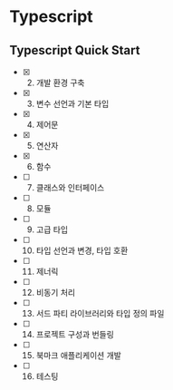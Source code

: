 # Typescript

## Typescript Quick Start

- [x] 2. 개발 환경 구축
- [x] 3. 변수 선언과 기본 타입
- [x] 4. 제어문
- [x] 5. 연산자
- [x] 6. 함수
- [ ] 7. 클래스와 인터페이스
- [ ] 8. 모듈
- [ ] 9. 고급 타입
- [ ] 10. 타입 선언과 변경, 타입 호환
- [ ] 11. 제너릭
- [ ] 12. 비동기 처리
- [ ] 13. 서드 파티 라이브러리와 타입 정의 파일
- [ ] 14. 프로젝트 구성과 번들링
- [ ] 15. 북마크 애플리케이션 개발
- [ ] 16. 테스팅




